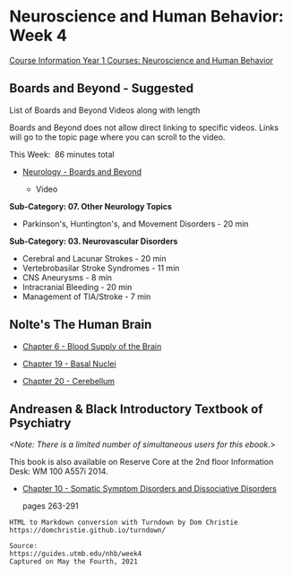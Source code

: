 # Neuroscience and Human Behavior: Week 4

[Course Information Year 1 Courses: Neuroscience and Human Behavior](/usmle/nhb/course-information.html)

## Boards and Beyond - Suggested

List of Boards and Beyond Videos along with length

Boards and Beyond does not allow direct linking to specific videos. Links will go to the topic page where you can scroll to the video.

This Week:  86 minutes total

*   [Neurology - Boards and Beyond](https://boardsbeyond.com/category/step-1/neurology)
    
    *   Video
    

**Sub-Category: 07. Other Neurology Topics**

*   Parkinson's, Huntington's, and Movement Disorders - 20 min

**Sub-Category: 03. Neurovascular Disorders**

*   Cerebral and Lacunar Strokes - 20 min
*   Vertebrobasilar Stroke Syndromes - 11 min
*   CNS Aneurysms - 8 min
*   Intracranial Bleeding - 20 min
*   Management of TIA/Stroke - 7 min

## Nolte's The Human Brain

*   [Chapter 6 - Blood Supply of the Brain](http://libux.utmb.edu/login?url=https://www.clinicalkey.com/#!/content/book/3-s2.0-B9780323653985000060)
    
*   [Chapter 19 - Basal Nuclei](http://libux.utmb.edu/login?url=https://www.clinicalkey.com/#!/content/book/3-s2.0-B9780323653985000199)
    
*   [Chapter 20 - Cerebellum](http://libux.utmb.edu/login?url=https://www.clinicalkey.com/#!/content/book/3-s2.0-B9780323653985000205)
    

## Andreasen & Black Introductory Textbook of Psychiatry

_<Note: There is a limited number of simultaneous users for this ebook_.>

This book is also available on Reserve Core at the 2nd floor Information Desk: WM 100 A557i 2014.

*   [Chapter 10 - Somatic Symptom Disorders and Dissociative Disorders](http://libux.utmb.edu/login?url=https://www.r2library.com/resource/detail/1585624705/ch0010s0240)
    
    pages 263-291

```
HTML to Markdown conversion with Turndown by Dom Christie
https://domchristie.github.io/turndown/

Source:
https://guides.utmb.edu/nhb/week4
Captured on May the Fourth, 2021
```
